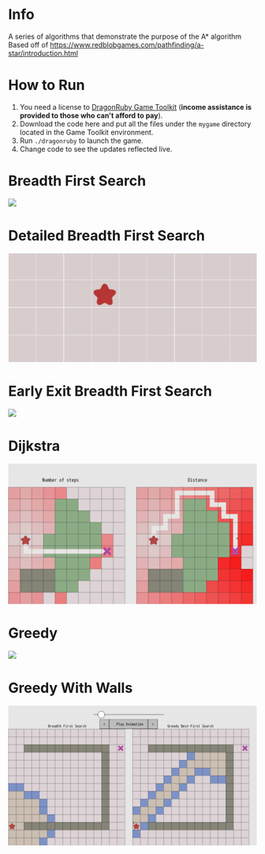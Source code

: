 # Info

A series of algorithms that demonstrate the purpose of the A* algorithm
Based off of https://www.redblobgames.com/pathfinding/a-star/introduction.html

# How to Run

1. You need a license to [DragonRuby Game Toolkit](http://dragonruby.org) (**income assistance is provided to those who can't afford to pay**).
2. Download the code here and put all the files under the `mygame` directory located in the Game Toolkit environment.
3. Run `./dragonruby` to launch the game.
4. Change code to see the updates reflected live.


# Breadth First Search
![](gifs/Breadth_First_Search.gif)


# Detailed Breadth First Search
![](gifs/Detailed_Breadth_First_Search.gif)


# Early Exit Breadth First Search
![](gifs/Early_Exit_Breadth_First_Search.gif)

# Dijkstra
![](gifs/Dijkstra.gif)

# Greedy
![](gifs/Greedy.gif)

# Greedy With Walls
![](gifs/Greedy_With_Walls.gif)

